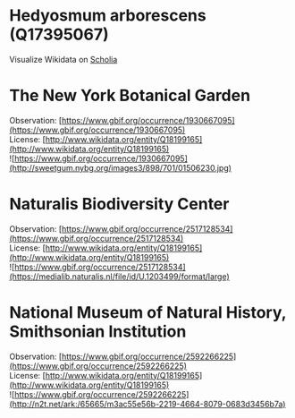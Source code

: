 
Hedyosmum arborescens (Q17395067)
=================================
  
Visualize Wikidata on [Scholia](https://scholia.toolforge.org/taxon/Q17395067)
# The New York Botanical Garden
  
Observation: [https://www.gbif.org/occurrence/1930667095](https://www.gbif.org/occurrence/1930667095)  
License: [http://www.wikidata.org/entity/Q18199165](http://www.wikidata.org/entity/Q18199165)  
![https://www.gbif.org/occurrence/1930667095](http://sweetgum.nybg.org/images3/898/701/01506230.jpg)
# Naturalis Biodiversity Center
  
Observation: [https://www.gbif.org/occurrence/2517128534](https://www.gbif.org/occurrence/2517128534)  
License: [http://www.wikidata.org/entity/Q18199165](http://www.wikidata.org/entity/Q18199165)  
![https://www.gbif.org/occurrence/2517128534](https://medialib.naturalis.nl/file/id/U.1203499/format/large)
# National Museum of Natural History, Smithsonian Institution
  
Observation: [https://www.gbif.org/occurrence/2592266225](https://www.gbif.org/occurrence/2592266225)  
License: [http://www.wikidata.org/entity/Q18199165](http://www.wikidata.org/entity/Q18199165)  
![https://www.gbif.org/occurrence/2592266225](http://n2t.net/ark:/65665/m3ac55e56b-2219-4664-8079-0683d3456b7a)